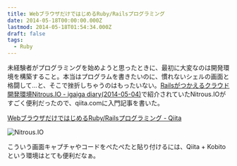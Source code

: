 ```yaml
---
title: WebブラウザだけではじめるRuby/Railsプログラミング
date: 2014-05-18T00:00:00.000Z
lastmod: 2014-05-18T01:54:34.000Z
draft: false
tags:
  - Ruby
---
```


未経験者がプログラミングを始めようと思ったときに、最初に大変なのは開発環境を構築すること。本当はプログラムを書きたいのに、慣れないシェルの画面と格闘して…と、そこで挫折しちゃうのはもったいない。[Railsがつかえるクラウド開発環境Nitrous.IO - igaiga diary(2014-05-04)](http://igarashikuniaki.net/diary/20140504.html#p01)で紹介されていたNitrous.IOがすごく便利だったので、qiita.comに入門記事を書いた。

[WebブラウザだけではじめるRuby/Railsプログラミング - Qiita](http://qiita.com/machu/items/0ecc5699273c18fd1cd8)

![Nitrous.IO](@/assets/flickr/14209379945.jpg "Nitrous.IO")

こういう画面キャプチャやコードをぺたぺたと貼り付けるには、Qiita + Kobitoという環境はとても便利だなぁ。
